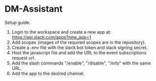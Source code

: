# DM-Assistant

Setup guide.
1. Login to the workspace and create a new app at: https://api.slack.com/apps?new_app=1
2. Add scopes (images of the required scopes are in the repository).
3. Create a .env file with the slack bot token and slack signing secret.
4. Host the javascript file and add the URL to the event subscriptions request url.
5. Add the slash commands "/enable", "/disable", "/info" with the same URL.
6. Add the app to the desired channel.
